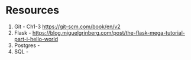 # Resources
1. Git - Ch1-3 https://git-scm.com/book/en/v2
2. Flask - https://blog.miguelgrinberg.com/post/the-flask-mega-tutorial-part-i-hello-world
3. Postgres -
4. SQL - 

